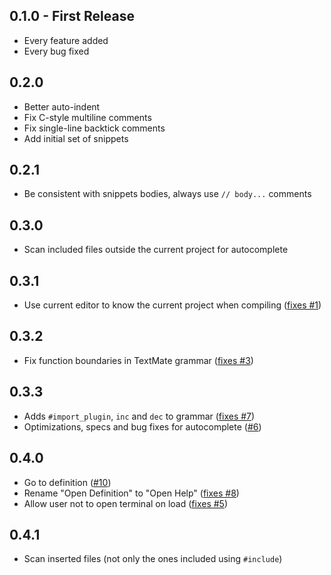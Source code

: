 ## 0.1.0 - First Release
* Every feature added
* Every bug fixed

## 0.2.0
* Better auto-indent
* Fix C-style multiline comments
* Fix single-line backtick comments
* Add initial set of snippets

## 0.2.1
* Be consistent with snippets bodies, always use `// body...` comments

## 0.3.0
* Scan included files outside the current project for autocomplete

## 0.3.1
* Use current editor to know the current project when compiling ([fixes #1](https://github.com/gosukiwi/atom-agk/issues/1))

## 0.3.2
* Fix function boundaries in TextMate grammar ([fixes #3](https://github.com/gosukiwi/atom-agk/issues/3))

## 0.3.3
* Adds `#import_plugin`, `inc` and `dec` to grammar ([fixes #7](https://github.com/gosukiwi/atom-agk/issues/7))
* Optimizations, specs and bug fixes for autocomplete ([#6](https://github.com/gosukiwi/atom-agk/pull/6))

## 0.4.0
* Go to definition ([#10](https://github.com/gosukiwi/atom-agk/pull/10))
* Rename "Open Definition" to "Open Help" ([fixes #8](https://github.com/gosukiwi/atom-agk/issues/8))
* Allow user not to open terminal on load ([fixes #5](https://github.com/gosukiwi/atom-agk/issues/5))

## 0.4.1
* Scan inserted files (not only the ones included using `#include`)
